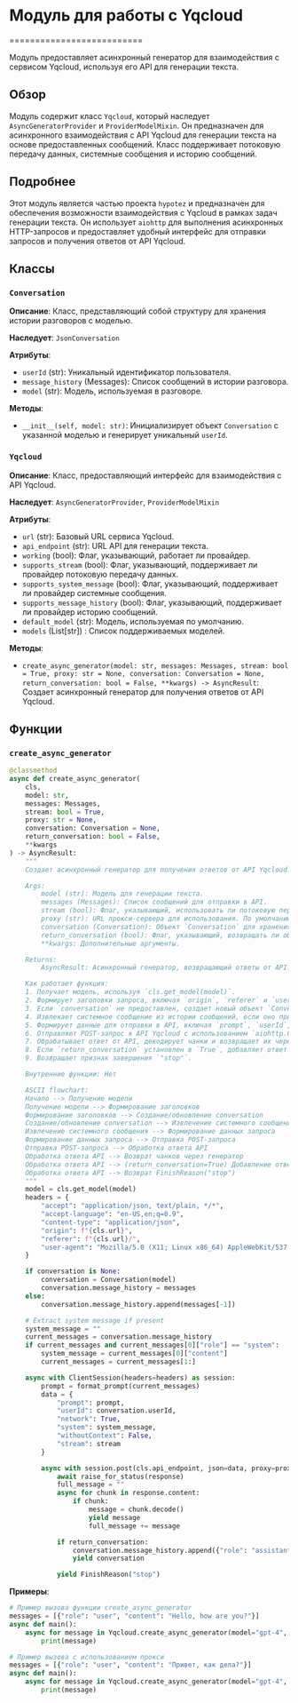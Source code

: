 # Модуль для работы с Yqcloud
==========================

Модуль предоставляет асинхронный генератор для взаимодействия с сервисом Yqcloud, используя его API для генерации текста.

## Обзор

Модуль содержит класс `Yqcloud`, который наследует `AsyncGeneratorProvider` и `ProviderModelMixin`.
Он предназначен для асинхронного взаимодействия с API Yqcloud для генерации текста на основе предоставленных сообщений.
Класс поддерживает потоковую передачу данных, системные сообщения и историю сообщений.

## Подробнее

Этот модуль является частью проекта `hypotez` и предназначен для обеспечения возможности взаимодействия с Yqcloud в рамках задач генерации текста.
Он использует `aiohttp` для выполнения асинхронных HTTP-запросов и предоставляет удобный интерфейс для отправки запросов и получения ответов от API Yqcloud.

## Классы

### `Conversation`

**Описание**: Класс, представляющий собой структуру для хранения истории разговоров с моделью.

**Наследует**: `JsonConversation`

**Атрибуты**:
- `userId` (str): Уникальный идентификатор пользователя.
- `message_history` (Messages): Список сообщений в истории разговора.
- `model` (str): Модель, используемая в разговоре.

**Методы**:
- `__init__(self, model: str)`: Инициализирует объект `Conversation` с указанной моделью и генерирует уникальный `userId`.

### `Yqcloud`

**Описание**: Класс, предоставляющий интерфейс для взаимодействия с API Yqcloud.

**Наследует**: `AsyncGeneratorProvider`, `ProviderModelMixin`

**Атрибуты**:
- `url` (str): Базовый URL сервиса Yqcloud.
- `api_endpoint` (str): URL API для генерации текста.
- `working` (bool): Флаг, указывающий, работает ли провайдер.
- `supports_stream` (bool): Флаг, указывающий, поддерживает ли провайдер потоковую передачу данных.
- `supports_system_message` (bool): Флаг, указывающий, поддерживает ли провайдер системные сообщения.
- `supports_message_history` (bool): Флаг, указывающий, поддерживает ли провайдер историю сообщений.
- `default_model` (str): Модель, используемая по умолчанию.
- `models` (List[str]) : Список поддерживаемых моделей.

**Методы**:
- `create_async_generator(model: str, messages: Messages, stream: bool = True, proxy: str = None, conversation: Conversation = None, return_conversation: bool = False, **kwargs) -> AsyncResult`:
   Создает асинхронный генератор для получения ответов от API Yqcloud.

## Функции

### `create_async_generator`

```python
@classmethod
async def create_async_generator(
    cls,
    model: str,
    messages: Messages,
    stream: bool = True,
    proxy: str = None,
    conversation: Conversation = None,
    return_conversation: bool = False,
    **kwargs
) -> AsyncResult:
    """
    Создает асинхронный генератор для получения ответов от API Yqcloud.

    Args:
        model (str): Модель для генерации текста.
        messages (Messages): Список сообщений для отправки в API.
        stream (bool): Флаг, указывающий, использовать ли потоковую передачу данных. По умолчанию `True`.
        proxy (str): URL прокси-сервера для использования. По умолчанию `None`.
        conversation (Conversation): Объект `Conversation` для хранения истории разговора. По умолчанию `None`.
        return_conversation (bool): Флаг, указывающий, возвращать ли объект `Conversation` в конце генерации. По умолчанию `False`.
        **kwargs: Дополнительные аргументы.

    Returns:
        AsyncResult: Асинхронный генератор, возвращающий ответы от API.

    Как работает функция:
    1. Получает модель, используя `cls.get_model(model)`.
    2. Формирует заголовки запроса, включая `origin`, `referer` и `user-agent`.
    3. Если `conversation` не предоставлен, создает новый объект `Conversation` с указанной моделью и сохраняет историю сообщений.
    4. Извлекает системное сообщение из истории сообщений, если оно присутствует.
    5. Формирует данные для отправки в API, включая `prompt`, `userId`, `network`, `system`, `withoutContext` и `stream`.
    6. Отправляет POST-запрос к API Yqcloud с использованием `aiohttp.ClientSession`.
    7. Обрабатывает ответ от API, декодирует чанки и возвращает их через генератор.
    8. Если `return_conversation` установлен в `True`, добавляет ответ ассистента в историю разговора и возвращает объект `Conversation`.
    9. Возвращает признак завершения `"stop"`.

    Внутренние функции: Нет

    ASCII flowchart:
    Начало --> Получение модели
    Получение модели --> Формирование заголовков
    Формирование заголовков --> Создание/обновление conversation
    Создание/обновление conversation --> Извлечение системного сообщения
    Извлечение системного сообщения --> Формирование данных запроса
    Формирование данных запроса --> Отправка POST-запроса
    Отправка POST-запроса --> Обработка ответа API
    Обработка ответа API --> Возврат чанков через генератор
    Обработка ответа API --> (return_conversation=True) Добавление ответа в историю и возврат conversation
    Обработка ответа API --> Возврат FinishReason("stop")
    """
    model = cls.get_model(model)
    headers = {
        "accept": "application/json, text/plain, */*",
        "accept-language": "en-US,en;q=0.9",
        "content-type": "application/json",
        "origin": f"{cls.url}",
        "referer": f"{cls.url}/",
        "user-agent": "Mozilla/5.0 (X11; Linux x86_64) AppleWebKit/537.36 (KHTML, like Gecko) Chrome/131.0.0.0 Safari/537.36"
    }

    if conversation is None:
        conversation = Conversation(model)
        conversation.message_history = messages
    else:
        conversation.message_history.append(messages[-1])

    # Extract system message if present
    system_message = ""
    current_messages = conversation.message_history
    if current_messages and current_messages[0]["role"] == "system":
        system_message = current_messages[0]["content"]
        current_messages = current_messages[1:]

    async with ClientSession(headers=headers) as session:
        prompt = format_prompt(current_messages)
        data = {
            "prompt": prompt,
            "userId": conversation.userId,
            "network": True,
            "system": system_message,
            "withoutContext": False,
            "stream": stream
        }

        async with session.post(cls.api_endpoint, json=data, proxy=proxy) as response:
            await raise_for_status(response)
            full_message = ""
            async for chunk in response.content:
                if chunk:
                    message = chunk.decode()
                    yield message
                    full_message += message

            if return_conversation:
                conversation.message_history.append({"role": "assistant", "content": full_message})
                yield conversation

            yield FinishReason("stop")
```

**Примеры**:

```python
# Пример вызова функции create_async_generator
messages = [{"role": "user", "content": "Hello, how are you?"}]
async def main():
    async for message in Yqcloud.create_async_generator(model="gpt-4", messages=messages):
        print(message)

# Пример вызова с использованием прокси
messages = [{"role": "user", "content": "Привет, как дела?"}]
async def main():
    async for message in Yqcloud.create_async_generator(model="gpt-4", messages=messages, proxy="http://your-proxy:8080"):
        print(message)
